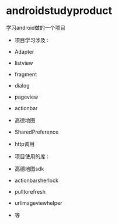androidstudyproduct
===================

学习android做的一个项目

- 项目学习涉及 :
 - Adapter
 - listview
 - fragment
 - dialog
 - pageview
 - actionbar
 - 高德地图
 - SharedPreference
 - http调用

- 项目使用的库 :
 - 高德地图sdk
 - actionbarsherlock
 - pulltorefresh
 - urlimageviewhelper
 
- 等

